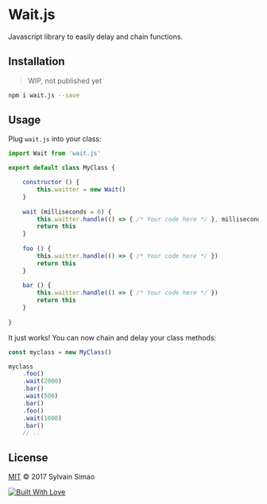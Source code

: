 # Wait.js

Javascript library to easily delay and chain functions.

## Installation

> WIP, not published yet

```bash
npm i wait.js --save
```

## Usage

Plug `wait.js` into your class:

```javascript
import Wait from 'wait.js'

export default class MyClass {

    constructor () {
        this.waitter = new Wait()
    }
    
    wait (milliseconds = 0) {
        this.waitter.handle(() => { /* Your code here */ }, milliseconds)
        return this
    }
    
    foo () {
        this.waitter.handle(() => { /* Your code here */ })
        return this
    }
    
    bar () {
        this.waitter.handle(() => { /* Your code here */ })
        return this
    }
    
}
```

It just works! You can now chain and delay your class methods:

```javascript
const myclass = new MyClass()

myclass
    .foo()
    .wait(2000)
    .bar()
    .wait(500)
    .bar()
    .foo()
    .wait(1000)
    .bar()
    // ..
```

## License

[MIT](https://github.com/maoosi/wait.js/blob/master/LICENSE.md) © 2017 Sylvain Simao

[![Built With Love](http://forthebadge.com/images/badges/built-with-love.svg)](http://forthebadge.com)
